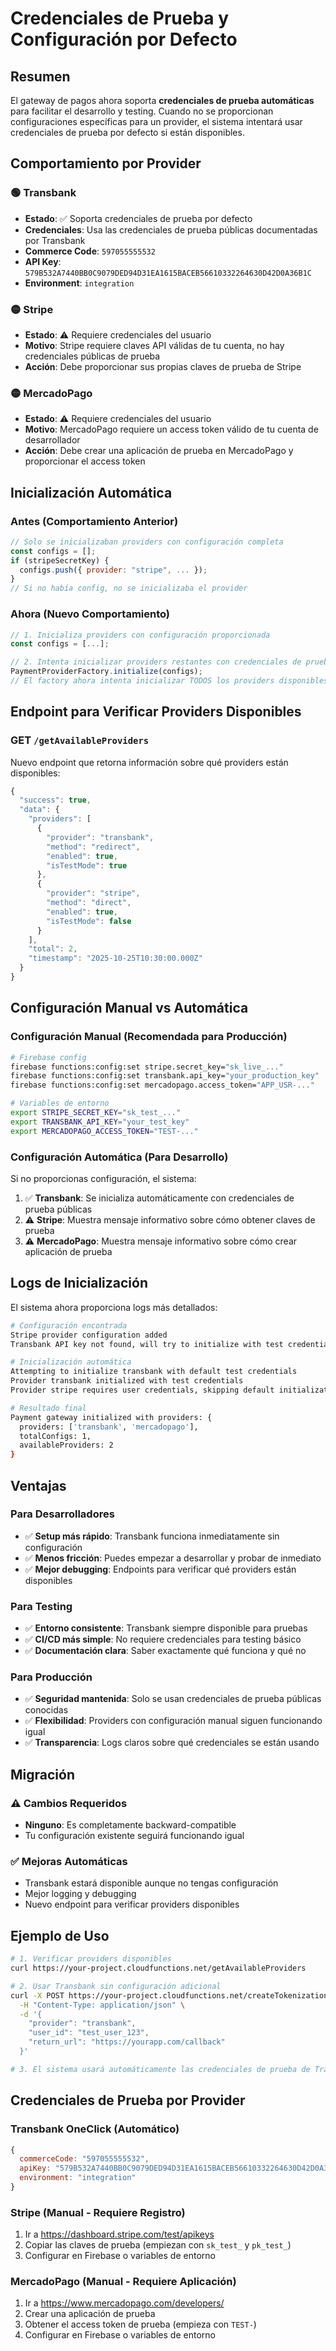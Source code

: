 # Credenciales de Prueba y Configuración por Defecto

## Resumen

El gateway de pagos ahora soporta **credenciales de prueba automáticas** para facilitar el desarrollo y testing. Cuando no se proporcionan configuraciones específicas para un provider, el sistema intentará usar credenciales de prueba por defecto si están disponibles.

## Comportamiento por Provider

### 🟢 Transbank
- **Estado**: ✅ Soporta credenciales de prueba por defecto
- **Credenciales**: Usa las credenciales de prueba públicas documentadas por Transbank
- **Commerce Code**: `597055555532`
- **API Key**: `579B532A7440BB0C9079DED94D31EA1615BACEB56610332264630D42D0A36B1C`
- **Environment**: `integration`

### 🟡 Stripe  
- **Estado**: ⚠️ Requiere credenciales del usuario
- **Motivo**: Stripe requiere claves API válidas de tu cuenta, no hay credenciales públicas de prueba
- **Acción**: Debe proporcionar sus propias claves de prueba de Stripe

### 🟡 MercadoPago
- **Estado**: ⚠️ Requiere credenciales del usuario
- **Motivo**: MercadoPago requiere un access token válido de tu cuenta de desarrollador
- **Acción**: Debe crear una aplicación de prueba en MercadoPago y proporcionar el access token

## Inicialización Automática

### Antes (Comportamiento Anterior)
```javascript
// Solo se inicializaban providers con configuración completa
const configs = [];
if (stripeSecretKey) {
  configs.push({ provider: "stripe", ... });
}
// Si no había config, no se inicializaba el provider
```

### Ahora (Nuevo Comportamiento)
```javascript
// 1. Inicializa providers con configuración proporcionada
const configs = [...];

// 2. Intenta inicializar providers restantes con credenciales de prueba
PaymentProviderFactory.initialize(configs);
// El factory ahora intenta inicializar TODOS los providers disponibles
```

## Endpoint para Verificar Providers Disponibles

### GET `/getAvailableProviders`

Nuevo endpoint que retorna información sobre qué providers están disponibles:

```typescript
{
  "success": true,
  "data": {
    "providers": [
      {
        "provider": "transbank",
        "method": "redirect", 
        "enabled": true,
        "isTestMode": true
      },
      {
        "provider": "stripe",
        "method": "direct",
        "enabled": true, 
        "isTestMode": false
      }
    ],
    "total": 2,
    "timestamp": "2025-10-25T10:30:00.000Z"
  }
}
```

## Configuración Manual vs Automática

### Configuración Manual (Recomendada para Producción)

```bash
# Firebase config
firebase functions:config:set stripe.secret_key="sk_live_..."
firebase functions:config:set transbank.api_key="your_production_key"
firebase functions:config:set mercadopago.access_token="APP_USR-..."

# Variables de entorno
export STRIPE_SECRET_KEY="sk_test_..."
export TRANSBANK_API_KEY="your_test_key"
export MERCADOPAGO_ACCESS_TOKEN="TEST-..."
```

### Configuración Automática (Para Desarrollo)

Si no proporcionas configuración, el sistema:

1. ✅ **Transbank**: Se inicializa automáticamente con credenciales de prueba públicas
2. ⚠️ **Stripe**: Muestra mensaje informativo sobre cómo obtener claves de prueba
3. ⚠️ **MercadoPago**: Muestra mensaje informativo sobre cómo crear aplicación de prueba

## Logs de Inicialización

El sistema ahora proporciona logs más detallados:

```bash
# Configuración encontrada
Stripe provider configuration added
Transbank API key not found, will try to initialize with test credentials if available

# Inicialización automática  
Attempting to initialize transbank with default test credentials
Provider transbank initialized with test credentials
Provider stripe requires user credentials, skipping default initialization

# Resultado final
Payment gateway initialized with providers: {
  providers: ['transbank', 'mercadopago'],
  totalConfigs: 1,
  availableProviders: 2
}
```

## Ventajas

### Para Desarrolladores
- ✅ **Setup más rápido**: Transbank funciona inmediatamente sin configuración
- ✅ **Menos fricción**: Puedes empezar a desarrollar y probar de inmediato
- ✅ **Mejor debugging**: Endpoints para verificar qué providers están disponibles

### Para Testing
- ✅ **Entorno consistente**: Transbank siempre disponible para pruebas
- ✅ **CI/CD más simple**: No requiere credenciales para testing básico
- ✅ **Documentación clara**: Saber exactamente qué funciona y qué no

### Para Producción  
- ✅ **Seguridad mantenida**: Solo se usan credenciales de prueba públicas conocidas
- ✅ **Flexibilidad**: Providers con configuración manual siguen funcionando igual
- ✅ **Transparencia**: Logs claros sobre qué credenciales se están usando

## Migración

### ⚠️ Cambios Requeridos
- **Ninguno**: Es completamente backward-compatible
- Tu configuración existente seguirá funcionando igual

### ✅ Mejoras Automáticas
- Transbank estará disponible aunque no tengas configuración
- Mejor logging y debugging
- Nuevo endpoint para verificar providers disponibles

## Ejemplo de Uso

```bash
# 1. Verificar providers disponibles
curl https://your-project.cloudfunctions.net/getAvailableProviders

# 2. Usar Transbank sin configuración adicional
curl -X POST https://your-project.cloudfunctions.net/createTokenizationSession \
  -H "Content-Type: application/json" \
  -d '{
    "provider": "transbank",
    "user_id": "test_user_123",
    "return_url": "https://yourapp.com/callback"
  }'

# 3. El sistema usará automáticamente las credenciales de prueba de Transbank
```

## Credenciales de Prueba por Provider

### Transbank OneClick (Automático)
```javascript
{
  commerceCode: "597055555532",
  apiKey: "579B532A7440BB0C9079DED94D31EA1615BACEB56610332264630D42D0A36B1C",
  environment: "integration"
}
```

### Stripe (Manual - Requiere Registro)
1. Ir a https://dashboard.stripe.com/test/apikeys
2. Copiar las claves de prueba (empiezan con `sk_test_` y `pk_test_`)
3. Configurar en Firebase o variables de entorno

### MercadoPago (Manual - Requiere Aplicación)
1. Ir a https://www.mercadopago.com/developers/
2. Crear una aplicación de prueba
3. Obtener el access token de prueba (empieza con `TEST-`)
4. Configurar en Firebase o variables de entorno